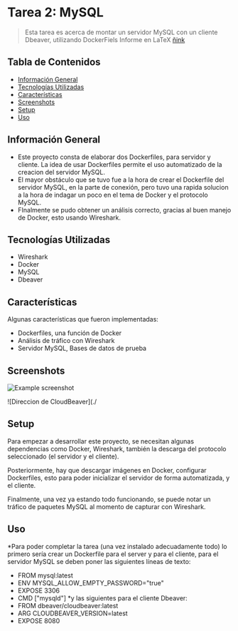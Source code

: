 # Tarea 2: MySQL
> Esta tarea es acerca de montar un servidor MySQL con un cliente Dbeaver, utilizando DockerFiels
> Informe en LaTeX [ñink](link)

## Tabla de Contenidos
* [Información General](#información-general)
* [Tecnologías Utilizadas](#tecnologías-utilizadas)
* [Características](#características)
* [Screenshots](#screenshots)
* [Setup](#setup)
* [Uso](#uso)

## Información General
- Este proyecto consta de elaborar dos Dockerfiles, para servidor y cliente. La idea de usar Dockerfiles permite el uso automatizado de la creacion del servidor MySQL.
- El mayor obstáculo que se tuvo fue a la hora de crear el Dockerfile del servidor MySQL, en la parte de conexión, pero tuvo una rapida solucion a la hora de indagar un poco en el tema de Docker y el protocolo MySQL.
- FInalmente se pudo obtener un análisis correcto, gracias al buen manejo de Docker, esto usando Wireshark.

## Tecnologías Utilizadas
- Wireshark
- Docker
- MySQL
- Dbeaver


## Características
Algunas características que fueron implementadas:
- Dockerfiles, una función de Docker
- Análisis de tráfico con Wireshark
- Servidor MySQL, Bases de datos de prueba


## Screenshots
![Example screenshot](./img/screenshot.png)
<!-- If you have screenshots you'd like to share, include them here. -->
![Direccion de CloudBeaver](./

## Setup
Para empezar a desarrollar este proyecto, se necesitan algunas dependencias como Docker, Wireshark, también la descarga del protocolo seleccionado (el servidor y el cliente).

Posteriormente, hay que descargar imágenes en Docker, configurar Dockerfiles, esto para poder inicializar el servidor de forma automatizada, y el cliente.

Finalmente, una vez ya estando todo funcionando, se puede notar un tráfico de paquetes MySQL al momento de capturar con Wireshark.


## Uso
*Para poder completar la tarea (una vez instalado adecuadamente todo) lo primero sería crear un Dockerfile para el server y para el cliente, para el servidor   MySQL se deben poner las siguientes líneas de texto:
- FROM mysql:latest
- ENV MYSQL_ALLOW_EMPTY_PASSWORD="true"
- EXPOSE 3306
- CMD ["mysqld"]
*y las siguientes para el cliente Dbeaver:
- FROM dbeaver/cloudbeaver:latest
- ARG CLOUDBEAVER_VERSION=latest
- EXPOSE 8080

